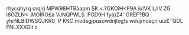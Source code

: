 
rhycqhyrq
crqjrj
MPW98HTBàapm SK.<.?GKOIH<P9A iù!VK L/IV ZG I8OZLN< .MOIRO£a VJNQPWLS .FGD9H fya)Z4¨GREF?BQ yhrNLBIDWSQJKR0¨P KKC.modsgjpùsowdnjlog!s wdujmosçri uiz£¨QDL FNLXXXGit c


